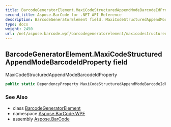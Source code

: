 ```yaml
---
title: BarcodeGeneratorElement.MaxiCodeStructuredAppendModeBarcodeIdProperty
second_title: Aspose.BarCode for .NET API Reference
description: BarcodeGeneratorElement field. MaxiCodeStructuredAppendModeBarcodeIdProperty
type: docs
weight: 2450
url: /net/aspose.barcode.wpf/barcodegeneratorelement/maxicodestructuredappendmodebarcodeidproperty/
---
```

## BarcodeGeneratorElement.MaxiCodeStructuredAppendModeBarcodeIdProperty field

MaxiCodeStructuredAppendModeBarcodeIdProperty

```csharp
public static DependencyProperty MaxiCodeStructuredAppendModeBarcodeIdProperty;
```

### See Also

* class [BarcodeGeneratorElement](../)
* namespace [Aspose.BarCode.WPF](../../barcodegeneratorelement/)
* assembly [Aspose.BarCode](../../../)


